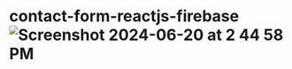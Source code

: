 # contact-form-reactjs-firebase![Screenshot 2024-06-20 at 2 44 58 PM](https://github.com/RiderArun/contact-form-reactjs-firebase/assets/111194445/595dfc6a-18ae-471b-98c7-22881e616e4f)
